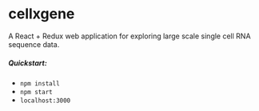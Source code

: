# cellxgene

A React + Redux web application for exploring large scale single cell RNA sequence data.

##### Quickstart:

* `npm install`
* `npm start`
* `localhost:3000`
